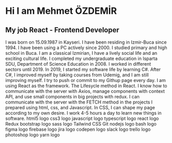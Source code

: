 # Hi I am Mehmet ÖZDEMİR

## My job React - Frontend Developer

I was born on 15.09.1987 in Kayseri. I have
been residing in Izmir-Buca since 1994. I
have been using a PC actively since 2000. I
studied primary and high school in Buca. I
am a classical Izmirian, I have a lively social
life and an exciting cultural life. I completed
my undergraduate education in Isparta SDU,
Department of Science Education in 2008. I
worked in different sectors until 2019. In
2019, I started my software life by learning
C#. After C#, I improved myself by taking
courses from Udemig, and I am still
improving myself. I try to push or commit to
my Githup page every day. I am using React
as the framework. The Lifesycle method in
React. I know how to communicate with the
server with Axios, manage components with
context API, and use small components in
big projects with redux. I can communicate
with the server with the FETCH method in
the projects I prepared using html, css, and
Javascript. In CSS, I can shape my page
according to my own desire. I work 4-5
hours a day to learn new things in software.
html5 logo css3 logo javascript logo typescript logo react logo Redux bootstrap logo sass logo Tailwind CSS Git nodejs logo bash logo figma logo firebase logo jira logo codepen logo slack logo trello logo photoshop logo yarn logo
